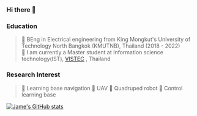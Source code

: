 ### Hi there 👋

<!--
**Jaramyy/Jaramyy** is a ✨ _special_ ✨ repository because its `README.md` (this file) appears on your GitHub profile.

Here are some ideas to get you started:

- 🔭 I’m currently working on ...
- 🌱 I’m currently learning ...
- 👯 I’m looking to collaborate on ...
- 🤔 I’m looking for help with ...
- 💬 Ask me about ...
- 📫 How to reach me: ...
- 😄 Pronouns: ...
- ⚡ Fun fact: ...
-->

### Education 
> 🔹 BEng in Electrical engineering from King Mongkut's University of Technology North Bangkok (KMUTNB), Thailand (2018 - 2022)  
> 🔹 I am currently a Master student at Information science technology(IST), [VISTEC](https://www.vistec.ac.th/) , Thailand

### Research Interest
> 🔹 Learning base navigation 
> 🔹 UAV 
> 🔹 Quadruped robot
> 🔹 Control learning base 

[![Jame's GitHub stats](https://github-readme-stats.vercel.app/api?username=Jaramyy)](https://github.com/anuraghazra/github-readme-stats)


